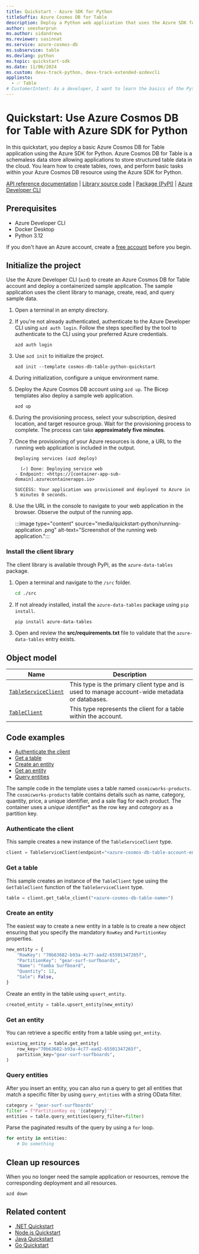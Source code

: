```yaml
---
title: Quickstart - Azure SDK for Python
titleSuffix: Azure Cosmos DB for Table
description: Deploy a Python web application that uses the Azure SDK for Python to interact with Azure Cosmos DB for Table data in this quickstart.
author: seesharprun
ms.author: sidandrews
ms.reviewer: sasinnat
ms.service: azure-cosmos-db
ms.subservice: table
ms.devlang: python
ms.topic: quickstart-sdk
ms.date: 11/06/2024
ms.custom: devx-track-python, devx-track-extended-azdevcli
appliesto:
  - ✅ Table
# CustomerIntent: As a developer, I want to learn the basics of the Python library so that I can build applications with Azure Cosmos DB for Table.
---
```


# Quickstart: Use Azure Cosmos DB for Table with Azure SDK for Python

In this quickstart, you deploy a basic Azure Cosmos DB for Table application using the Azure SDK for Python. Azure Cosmos DB for Table is a schemaless data store allowing applications to store structured table data in the cloud. You learn how to create tables, rows, and perform basic tasks within your Azure Cosmos DB resource using the Azure SDK for Python.

[API reference documentation](/python/api/azure-data-tables) | [Library source code](https://github.com/Azure/azure-sdk-for-python/blob/main/sdk/tables/azure-data-tables) | [Package (PyPI)](https://pypi.org/project/azure-data-tables) | [Azure Developer CLI](/azure/developer/azure-developer-cli/overview)

## Prerequisites

- Azure Developer CLI
- Docker Desktop
- Python 3.12

If you don't have an Azure account, create a [free account](https://azure.microsoft.com/free/?WT.mc_id=A261C142F) before you begin.

## Initialize the project

Use the Azure Developer CLI (`azd`) to create an Azure Cosmos DB for Table account and deploy a containerized sample application. The sample application uses the client library to manage, create, read, and query sample data.

1. Open a terminal in an empty directory.

1. If you're not already authenticated, authenticate to the Azure Developer CLI using `azd auth login`. Follow the steps specified by the tool to authenticate to the CLI using your preferred Azure credentials.

    ```azurecli
    azd auth login
    ```

1. Use `azd init` to initialize the project.

    ```azurecli
    azd init --template cosmos-db-table-python-quickstart
    ```

1. During initialization, configure a unique environment name.

1. Deploy the Azure Cosmos DB account using `azd up`. The Bicep templates also deploy a sample web application.

    ```azurecli
    azd up
    ```

1. During the provisioning process, select your subscription, desired location, and target resource group. Wait for the provisioning process to complete. The process can take **approximately five minutes**.

1. Once the provisioning of your Azure resources is done, a URL to the running web application is included in the output.

    ```output
    Deploying services (azd deploy)
    
      (✓) Done: Deploying service web
    - Endpoint: <https://[container-app-sub-domain].azurecontainerapps.io>
    
    SUCCESS: Your application was provisioned and deployed to Azure in 5 minutes 0 seconds.
    ```

1. Use the URL in the console to navigate to your web application in the browser. Observe the output of the running app.

    :::image type="content" source="media/quickstart-python/running-application .png" alt-text="Screenshot of the running web application.":::

### Install the client library

The client library is available through PyPi, as the `azure-data-tables` package.

1. Open a terminal and navigate to the `/src` folder.

    ```bash
    cd ./src
    ```

1. If not already installed, install the `azure-data-tables` package using `pip install`.

    ```bash
    pip install azure-data-tables
    ```

1. Open and review the **src/requirements.txt** file to validate that the `azure-data-tables` entry exists.

## Object model

| Name | Description |
| --- | --- |
| [`TableServiceClient`](/python/api/azure-data-tables/azure.data.tables.tableserviceclient) | This type is the primary client type and is used to manage account-wide metadata or databases. |
| [`TableClient`](/python/api/azure-data-tables/azure.data.tables.tableclient) | This type represents the client for a table within the account. |

## Code examples

- [Authenticate the client](#authenticate-the-client)
- [Get a table](#get-a-table)
- [Create an entity](#create-an-entity)
- [Get an entity](#get-an-entity)
- [Query entities](#query-entities)

The sample code in the template uses a table named `cosmicworks-products`. The `cosmicworks-products` table contains details such as name, category, quantity, price, a unique identifier, and a sale flag for each product. The container uses a *unique identifier** as the row key and *category* as a partition key.

### Authenticate the client

This sample creates a new instance of the `TableServiceClient` type.

```python
client = TableServiceClient(endpoint="<azure-cosmos-db-table-account-endpoint>", credential=credential)
```

### Get a table

This sample creates an instance of the `TableClient` type using the `GetTableClient` function of the `TableServiceClient` type.

```python
table = client.get_table_client("<azure-cosmos-db-table-name>")
```

### Create an entity

The easiest way to create a new entity in a table is to create a new object ensuring that you specify the mandatory `RowKey` and `PartitionKey` properties.

```python
new_entity = {
    "RowKey": "70b63682-b93a-4c77-aad2-65501347265f",
    "PartitionKey": "gear-surf-surfboards",
    "Name": "Yamba Surfboard",
    "Quantity": 12,
    "Sale": False,
}
```

Create an entity in the table using `upsert_entity`.

```python
created_entity = table.upsert_entity(new_entity)
```

### Get an entity

You can retrieve a specific entity from a table using `get_entity`.

```python
existing_entity = table.get_entity(
    row_key="70b63682-b93a-4c77-aad2-65501347265f",
    partition_key="gear-surf-surfboards",
)
```

### Query entities

After you insert an entity, you can also run a query to get all entities that match a specific filter by using `query_entities` with a string OData filter.

```python
category = "gear-surf-surfboards"
filter = f"PartitionKey eq '{category}'"
entities = table.query_entities(query_filter=filter)
```

Parse the paginated results of the query by using a `for` loop.

```python
for entity in entities:
    # Do something
```

## Clean up resources

When you no longer need the sample application or resources, remove the corresponding deployment and all resources.

```azurecli
azd down
```

## Related content

- [.NET Quickstart](quickstart-dotnet.md)
- [Node.js Quickstart](quickstart-nodejs.md)
- [Java Quickstart](quickstart-java.md)
- [Go Quickstart](quickstart-go.md)
